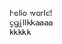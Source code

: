 <!DOCTYPE html>
<html>
<head>
<meta charset="utf-8">
<title>index.md</title>
<link rel="stylesheet" href="https://stackedit.io/res-min/themes/base.css" />
<script type="text/javascript" src="https://stackedit.io/libs/MathJax/MathJax.js?config=TeX-AMS_HTML"></script>
</head>
<body><div class="container"><p>hello world! <br>
ggjjllkkaaaa <br>
kkkkk</p></div></body>
</html>